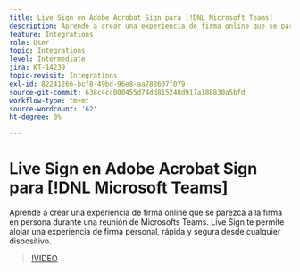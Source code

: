 ```yaml
---
title: Live Sign en Adobe Acrobat Sign para [!DNL Microsoft Teams]
description: Aprende a crear una experiencia de firma online que se parezca a la firma en persona durante un [!DNL Microsoft Teams] reunión
feature: Integrations
role: User
topic: Integrations
level: Intermediate
jira: KT-14239
topic-revisit: Integrations
exl-id: 82241266-bcf8-49bd-96e8-aa788607f079
source-git-commit: 638c4cc000455d74dd815248d917a188830a5bfd
workflow-type: tm+mt
source-wordcount: '62'
ht-degree: 0%

---
```


# Live Sign en Adobe Acrobat Sign para [!DNL Microsoft Teams]

Aprende a crear una experiencia de firma online que se parezca a la firma en persona durante una reunión de Microsofts Teams. Live Sign te permite alojar una experiencia de firma personal, rápida y segura desde cualquier dispositivo.

>[!VIDEO](https://video.tv.adobe.com/v/3425187?quality=12&learn=on&hidetitle=true)
